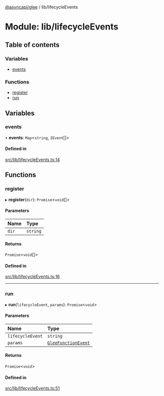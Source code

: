[@asyncapi/glee](../README.md) / lib/lifecycleEvents

# Module: lib/lifecycleEvents

## Table of contents

### Variables

- [events](lib_lifecycleEvents.md#events)

### Functions

- [register](lib_lifecycleEvents.md#register)
- [run](lib_lifecycleEvents.md#run)

## Variables

### events

• **events**: `Map`<`string`, `IEvent`[]\>

#### Defined in

[src/lib/lifecycleEvents.ts:14](https://github.com/asyncapi/glee/blob/388e335/src/lib/lifecycleEvents.ts#L14)

## Functions

### register

▸ **register**(`dir`): `Promise`<`void`[]\>

#### Parameters

| Name  | Type     |
| :---- | :------- |
| `dir` | `string` |

#### Returns

`Promise`<`void`[]\>

#### Defined in

[src/lib/lifecycleEvents.ts:16](https://github.com/asyncapi/glee/blob/388e335/src/lib/lifecycleEvents.ts#L16)

---

### run

▸ **run**(`lifecycleEvent`, `params`): `Promise`<`void`\>

#### Parameters

| Name             | Type                                            |
| :--------------- | :---------------------------------------------- |
| `lifecycleEvent` | `string`                                        |
| `params`         | [`GleeFunctionEvent`](lib.md#gleefunctionevent) |

#### Returns

`Promise`<`void`\>

#### Defined in

[src/lib/lifecycleEvents.ts:51](https://github.com/asyncapi/glee/blob/388e335/src/lib/lifecycleEvents.ts#L51)
